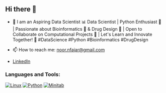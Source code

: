## Hi there 👋
- 🧮	I am an Aspiring Data Scientist 📊 Data Scientist | Python Enthusiast 🐍 | Passionate about Bioinformatics 🧬 & Drug Design 💊 | Open to Collaborate on Computational Projects 🤝 | Let's Learn and Innovate Together! 🚀 #DataScience #Python #Bioinformatics #DrugDesign

- 📫 How to reach me: noor.nfajar@gmail.com
- [LinkedIn](www.linkedin.com/in/fajar-noor-095180181)
### Languages and Tools:
[![Linux](https://img.shields.io/badge/Linux-000000?style=flat-square&logo=linux&logoColor=white)](https://www.linux.org/)
[![Python](https://img.shields.io/badge/Python-3776AB?style=flat-square&logo=python&logoColor=white)](https://www.python.org/)
[![Minitab](https://img.shields.io/badge/Minitab-005A9C?style=flat-square&logo=minitab&logoColor=white)](https://www.minitab.com/en-us/)
<!--
**noorfajar/noorfajar** is a ✨ _special_ ✨ repository because its `README.md` (this file) appears on your GitHub profile.
...